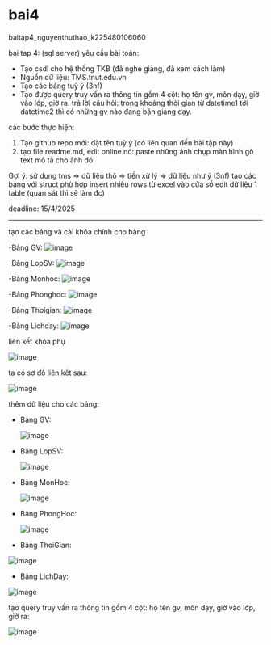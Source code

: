 # bai4
baitap4_nguyenthuthao_k225480106060

bai tap 4: (sql server)
yêu cầu bài toán:
 - Tạo csdl cho hệ thống TKB (đã nghe giảng, đã xem cách làm)
 - Nguồn dữ liệu: TMS.tnut.edu.vn
 - Tạo các bảng tuỳ ý (3nf)
 - Tạo được query truy vấn ra thông tin gồm 4 cột: họ tên gv, môn dạy, giờ vào lớp, giờ ra.
   trả lời câu hỏi: trong khoảng thời gian từ datetime1 tới datetime2 thì có những gv nào đang bận giảng dạy.

các bước thực hiện:
1. Tạo github repo mới: đặt tên tuỳ ý (có liên quan đến bài tập này)
2. tạo file readme.md, edit online nó:
   paste những ảnh chụp màn hình
   gõ text mô tả cho ảnh đó

Gợi ý:
  sử dung tms => dữ liệu thô => tiền xử lý => dữ liệu như ý (3nf)
  tạo các bảng với struct phù hợp
  insert nhiều rows từ excel vào cửa sổ edit dữ liệu 1 table (quan sát thì sẽ làm đc)
  

deadline: 15/4/2025

-----------------------------------------------------------------------------------------
tạo các bảng và cài khóa chính cho bảng

-Bảng GV:
![image](https://github.com/user-attachments/assets/5fdff4cb-1a70-448e-b14f-4d13131b42a3)

-Bảng LopSV:
![image](https://github.com/user-attachments/assets/240c762f-ff85-4f2e-83a4-e4861dafa4c7)

-Bảng Monhoc:
![image](https://github.com/user-attachments/assets/5fbccd3c-6ad3-48c4-817a-5b49007a9e27)

-Bảng Phonghoc:
![image](https://github.com/user-attachments/assets/be39fd5d-4298-4bdc-8726-e6f4f93094c3)

-Bảng Thoigian:
![image](https://github.com/user-attachments/assets/69c3f6a9-460e-4509-aa8b-80471c5275ee)

-Bảng Lichday:
![image](https://github.com/user-attachments/assets/6b77daaa-fb00-4b7c-9e5d-b2dcffdde27d)

liên kết khóa phụ

![image](https://github.com/user-attachments/assets/6c79d00d-2446-4bc4-aced-0c4cb2d246ce)

ta có sơ đồ liên kết sau:

![image](https://github.com/user-attachments/assets/ecdcf857-00be-428c-8410-00edd1ba9b00)

thêm dữ liệu cho các bảng:
+ Bảng GV:
  
  ![image](https://github.com/user-attachments/assets/8aba6ca9-c58d-48e5-82e5-f2d062dff7b2)

+ Bảng LopSV:

  ![image](https://github.com/user-attachments/assets/1140b310-2ed9-4d74-98f6-f748ae59d5b5)

+ Bảng MonHoc:

  ![image](https://github.com/user-attachments/assets/b0464fa8-84b0-44ee-895a-c1db966fdfe5)

+ Bảng PhongHoc:

  ![image](https://github.com/user-attachments/assets/41363614-8564-48a4-bf00-c75f268e2de2)

+ Bảng ThoiGian:

  
![image](https://github.com/user-attachments/assets/96285ec8-61cd-4462-9064-e937aa61bde3)

+ Bảng LichDay:

![image](https://github.com/user-attachments/assets/8c88647a-110c-4684-bfb2-a8f21e38a90c)


tạo query truy vấn ra thông tin gồm 4 cột: họ tên gv, môn dạy, giờ vào lớp, giờ ra:

![image](https://github.com/user-attachments/assets/0bc2a8d0-c5b6-4dc1-b986-0dbf6712830f)
